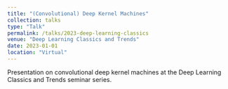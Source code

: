 ```yaml
---
title: "(Convolutional) Deep Kernel Machines"
collection: talks
type: "Talk"
permalink: /talks/2023-deep-learning-classics
venue: "Deep Learning Classics and Trends"
date: 2023-01-01
location: "Virtual"
---
```


Presentation on convolutional deep kernel machines at the Deep Learning Classics and Trends seminar series. 